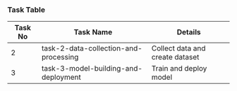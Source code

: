 ### Task Table

| Task No| Task Name | Details |
|-|-|-|
|2| task-2-data-collection-and-processing | Collect data and create dataset |
|3| task-3-model-building-and-deployment  | Train and deploy model |
